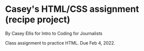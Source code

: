 # Casey's HTML/CSS assignment (recipe project)

By Casey Ellis for Intro to Coding for Journalists

Class assignment to practice HTML. Due Feb 4, 2022.
